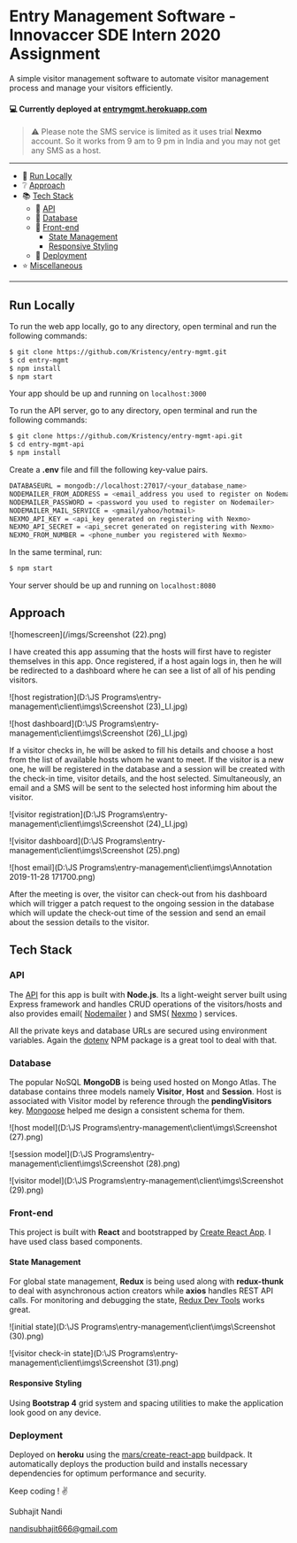 # Entry Management Software - Innovaccer SDE Intern 2020 Assignment

A simple visitor management software to automate visitor management process and manage your visitors efficiently.

#### :computer: Currently deployed at [entrymgmt.herokuapp.com]( https://entrymgmt.herokuapp.com/ )

> :warning: Please note the SMS service is limited as it uses trial **Nexmo** account. So it works from 9 am to 9 pm in India and you may not get any SMS as a host.

---

* :monorail: [Run Locally](#user-content-run-locally)​
* :grey_question: [Approach](#user-content-approach)
* :books: [Tech Stack](#user-content-tech-stack)
  * :electric_plug: ​[API](#user-content-api)
  * :file_folder: [Database](#user-content-database)​
  * :nail_care: [Front-end](#user-content-front-end)​
    * [State Management](#user-content-state-management)
    * [Responsive Styling](#user-content-responsive-styling)
  * :rocket: ​[Deployment](#user-content-deployment)
* :star: [Miscellaneous](#user-content-miscellaneous)

---



## Run Locally

To run the web app locally, go to any directory, open terminal and run the following commands:

```bash
$ git clone https://github.com/Kristency/entry-mgmt.git
$ cd entry-mgmt
$ npm install
$ npm start
```

Your app should be up and running on `localhost:3000`

To run the API server,  go to any directory, open terminal and run the following commands:

```bash
$ git clone https://github.com/Kristency/entry-mgmt-api.git
$ cd entry-mgmt-api
$ npm install
```

Create a **.env** file and fill the following key-value pairs.

```bash
DATABASEURL = mongodb://localhost:27017/<your_database_name>
NODEMAILER_FROM_ADDRESS = <email_address you used to register on Nodemailer>
NODEMAILER_PASSWORD = <password you used to register on Nodemailer>
NODEMAILER_MAIL_SERVICE = <gmail/yahoo/hotmail>
NEXMO_API_KEY = <api_key generated on registering with Nexmo>
NEXMO_API_SECRET = <api_secret generated on registering with Nexmo>
NEXMO_FROM_NUMBER = <phone_number you registered with Nexmo>
```

In the same terminal, run:

```bash
$ npm start
```

Your server should be up and running on `localhost:8080`



## Approach

![homescreen](/imgs/Screenshot (22).png)



I have created this app assuming that the hosts will first have to register themselves in this app. Once registered, if a host again logs in, then he will be redirected to a dashboard where he can see a list of all of his pending visitors.



![host registration](D:\JS Programs\entry-management\client\imgs\Screenshot (23)_LI.jpg)



![host dashboard](D:\JS Programs\entry-management\client\imgs\Screenshot (26)_LI.jpg)



If a visitor checks in, he will be asked to fill his details and choose a host from the list of available hosts whom he want to meet. If the visitor is a new one, he will be registered in the database and a session will be created with the check-in time, visitor details, and the host selected. Simultaneously, an email and a SMS will be sent to the selected host informing him about the visitor.



![visitor registration](D:\JS Programs\entry-management\client\imgs\Screenshot (24)_LI.jpg)



![visitor dashboard](D:\JS Programs\entry-management\client\imgs\Screenshot (25).png)



![host email](D:\JS Programs\entry-management\client\imgs\Annotation 2019-11-28 171700.png)



After the meeting is over, the visitor can check-out from his dashboard which will trigger a patch request to the ongoing session in the database which will update the check-out time of the session and send an email about the session details to the visitor.



## Tech Stack

### API

The [API]( https://github.com/Kristency/entry-mgmt-api ) for this app is built with **Node.js**. Its a light-weight server built using Express framework and handles CRUD operations of the visitors/hosts and also provides email( [Nodemailer]( https://nodemailer.com/about/ ) ) and SMS( [Nexmo]( https://developer.nexmo.com/messaging/sms/code-snippets/send-an-sms ) ) services.

All the private keys and database URLs are secured using environment variables. Again the [dotenv](https://www.npmjs.com/package/dotenv) NPM package is a great tool to deal with that.



### Database

The popular NoSQL **MongoDB** is being used hosted on Mongo Atlas. The database contains three models namely **Visitor**, **Host** and **Session**. Host is associated with Visitor model by reference through the **pendingVisitors** key. [Mongoose](https://mongoosejs.com/) helped me design a consistent schema for them.



![host model](D:\JS Programs\entry-management\client\imgs\Screenshot (27).png)



![session model](D:\JS Programs\entry-management\client\imgs\Screenshot (28).png)



![visitor model](D:\JS Programs\entry-management\client\imgs\Screenshot (29).png)



### Front-end

This project is built with **React** and bootstrapped by [Create React App](https://github.com/facebook/create-react-app). I have used class based components.

#### State Management

For global state management, **Redux** is being used along with **redux-thunk** to deal with asynchronous action creators while **axios** handles REST API calls. For monitoring and debugging the state, [Redux Dev Tools](https://github.com/zalmoxisus/redux-devtools-extension) works great.



![initial state](D:\JS Programs\entry-management\client\imgs\Screenshot (30).png)



![visitor check-in state](D:\JS Programs\entry-management\client\imgs\Screenshot (31).png)



#### Responsive Styling

Using **Bootstrap 4** grid system and spacing utilities to make the application look good on any device.



### Deployment

Deployed on **heroku** using the [mars/create-react-app](https://github.com/mars/create-react-app-buildpack) buildpack. It automatically deploys the production build and installs necessary dependencies for optimum performance and security.



Keep coding ! :v:

Subhajit Nandi

nandisubhajit666@gmail.com
